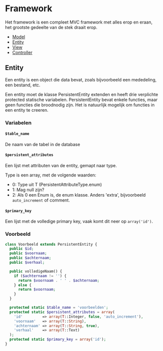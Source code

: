 # Framework

Het framework is een compleet MVC framework met alles erop en eraan, het grootste gedeelte van de stek draait erop.

 * [Model](Framework/Model)
 * [Entity](Framework/Entity)
 * [View](Framework/View)
 * [Controller](Framework/Controller)

## Entity

Een entity is een object die data bevat, zoals bijvoorbeeld een mededeling, een bestand, etc.

Een entity moet de klasse PersistentEntity extenden en heeft drie verplichte protected statische variabelen. PersistentEntity bevat enkele functies, maar geen functies die broodnodig zijn. Het is natuurlijk mogelijk om functies in een entity te creeren.

### Variabelen

#### `$table_name`

De naam van de tabel in de database

#### `$persistent_attributes`

Een lijst met attributen van de entity, gemapt naar type.

Type is een array, met de volgende waarden:

* 0: Type uit T (PersistentAttributeType.enum)
* 1: Mag null zijn?
* 2: Als 0 een Enum is, de enum klasse. Anders 'extra', bijvoorbeeld `auto_increment` of comment.

#### `$primary_key`

Een lijst met de volledige primary key, vaak komt dit neer op `array('id')`.

### Voorbeeld
```PHP
class Voorbeeld extends PersistentEntity {
  public $id;
  public $voornaam;
  public $achternaam;
  public $verhaal;

  public volledigeNaam() {
    if ($achternaam != '') {
      return $voornaam . ' ' . $achternaam;
    } else {
      return $voornaam;
    }
  }

  protected static $table_name = 'voorbeelden';
  protected static $persistent_attributes = array(
    'id'         => array(T::Integer, false, 'auto_increment'),
    'voornaam'   => array(T::String),
    'achternaam' => array(T::String, true),
    'verhaal'    => array(T::Text)
  );
  protected static $primary_key = array('id');
}
```